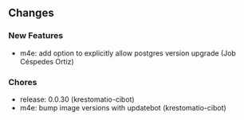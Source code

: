 ## Changes

### New Features

* m4e: add option to explicitly allow postgres version upgrade (Job Céspedes Ortiz)

### Chores

* release: 0.0.30 (krestomatio-cibot)
* m4e: bump image versions with updatebot (krestomatio-cibot)
